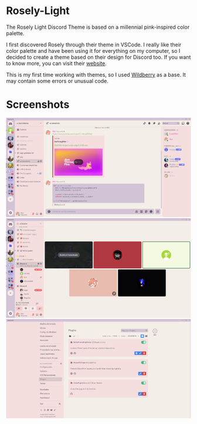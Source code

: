 # Rosely-Light
The Rosely Light Discord Theme is based on a millennial pink-inspired color palette.

I first discovered Rosely through their theme in VSCode. I really like their color palette and have been using it for everything on my computer, so I decided to create a theme based on their design for Discord too. If you want to know more, you can visit their [website](https://rosely.hellotham.com/).

This is my first time working with themes, so I used [Wildberry](https://betterdiscord.app/theme/Wildberry) as a base. It may contain some errors or unusual code.

# Screenshots

![Showcase](https://github.com/vicinaldo83/Rosely-Light/raw/main/images/showcase.png)
![In-Call](https://github.com/vicinaldo83/Rosely-Light/raw/main/images/in-call.png)
![Settings](https://github.com/vicinaldo83/Rosely-Light/raw/main/images/settings.png)
